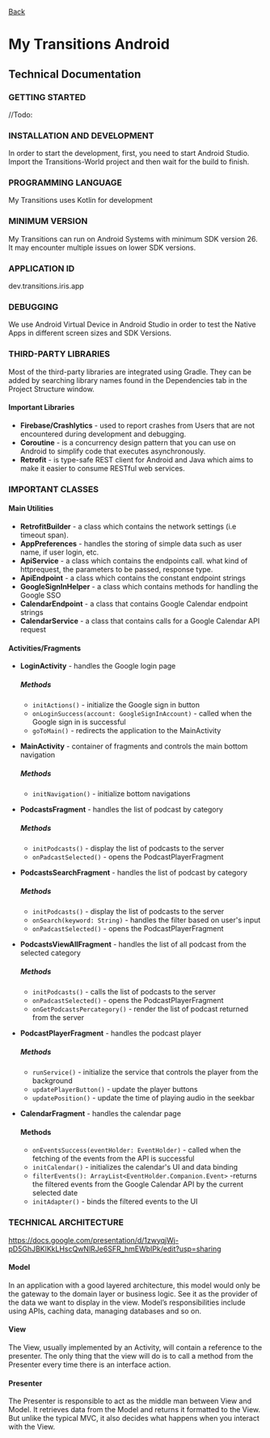 [Back](../index.md)

# My Transitions Android

## Technical Documentation

### GETTING STARTED

//Todo:

### INSTALLATION AND DEVELOPMENT

In order to start the development, first, you need to start Android Studio. Import the Transitions-World project and then wait for the build to finish.

### PROGRAMMING LANGUAGE

My Transitions uses Kotlin for development

### MINIMUM VERSION

My Transitions can run on Android Systems with minimum SDK version 26. It may encounter multiple issues on lower SDK versions.

### APPLICATION ID

dev.transitions.iris.app

### DEBUGGING

We use Android Virtual Device in Android Studio in order to test the Native Apps in different screen sizes and SDK Versions.

### THIRD-PARTY LIBRARIES

Most of the third-party libraries are integrated using Gradle. They can be added by searching library names found in the Dependencies tab in the Project Structure window.

#### Important Libraries

- **Firebase/Crashlytics** - used to report crashes from Users that are not encountered during development and debugging.
- **Coroutine** - is a concurrency design pattern that you can use on Android to simplify code that executes asynchronously.
- **Retrofit** - is type-safe REST client for Android and Java which aims to make it easier to consume RESTful web services.

### IMPORTANT CLASSES

#### Main Utilities

- **RetrofitBuilder** - a class which contains the network settings (i.e timeout span).
- **AppPreferences** - handles the storing of simple data such as user name, if user login, etc.
- **ApiService** - a class which contains the endpoints call. what kind of httprequest, the parameters to be passed, response type.
- **ApiEndpoint** - a class which contains the constant endpoint strings
- **GoogleSignInHelper** - a class which contains methods for handling the Google SSO
- **CalendarEndpoint** - a class that contains Google Calendar endpoint strings
- **CalendarService** - a class that contains calls for a Google Calendar API request

#### Activities/Fragments

- **LoginActivity** - handles the Google login page
  ##### Methods
  - `initActions()` - initialize the Google sign in button
  - `onLoginSuccess(account: GoogleSignInAccount)` - called when the Google sign in is successful
  - `goToMain()` - redirects the application to the MainActivity
  
- **MainActivity** - container of fragments and controls the main bottom navigation
  ##### Methods
  - `initNavigation()` - initialize bottom navigations
  
- **PodcastsFragment** - handles the list of podcast by category
  ##### Methods
  - `initPodcasts()` - display the list of podcasts to the server
  - `onPadcastSelected()` - opens the PodcastPlayerFragment
  
- **PodcastsSearchFragment** - handles the list of podcast by category
  ##### Methods
  - `initPodcasts()` - display the list of podcasts to the server
  - `onSearch(keyword: String)` - handles the filter based on user's input
  - `onPadcastSelected()` - opens the PodcastPlayerFragment

- **PodcastsViewAllFragment** - handles the list of all podcast from the selected category
  ##### Methods
  - `initPodcasts()` - calls the list of podcasts to the server
  - `onPadcastSelected()` - opens the PodcastPlayerFragment
  - `onGetPodcastsPercategory()` - render the list of podcast returned from the server

- **PodcastPlayerFragment** - handles the podcast player
  ##### Methods
  - `runService()` - initialize the service that controls the player from the background
  - `updatePlayerButton()` - update the player buttons
  - `updatePosition()` - update the time of playing audio in the seekbar
  
- **CalendarFragment** - handles the calendar page
  #### Methods
  - `onEventsSuccess(eventHolder: EventHolder)` - called when the fetching of the events from the API is successful
  - `initCalendar()` - initializes the calendar's UI and data binding
  - `filterEvents(): ArrayList<EventHolder.Companion.Event>` -returns the filtered events from the Google Calendar API by the current selected date
  - `initAdapter()` - binds the filtered events to the UI
  
  
### TECHNICAL ARCHITECTURE

https://docs.google.com/presentation/d/1zwyqjWj-pD5GhJBKlKkLHscQwNlRJe6SFR_hmEWbIPk/edit?usp=sharing

#### **Model**

In an application with a good layered architecture, this model would only be the gateway to the domain layer or business logic. See it as the provider of the data we want to display in the view. Model’s responsibilities include using APIs, caching data, managing databases and so on.

#### **View**

The View, usually implemented by an Activity, will contain a reference to the presenter. The only thing that the view will do is to call a method from the Presenter every time there is an interface action.

#### **Presenter**

The Presenter is responsible to act as the middle man between View and Model. It retrieves data from the Model and returns it formatted to the View. But unlike the typical MVC, it also decides what happens when you interact with the View.
